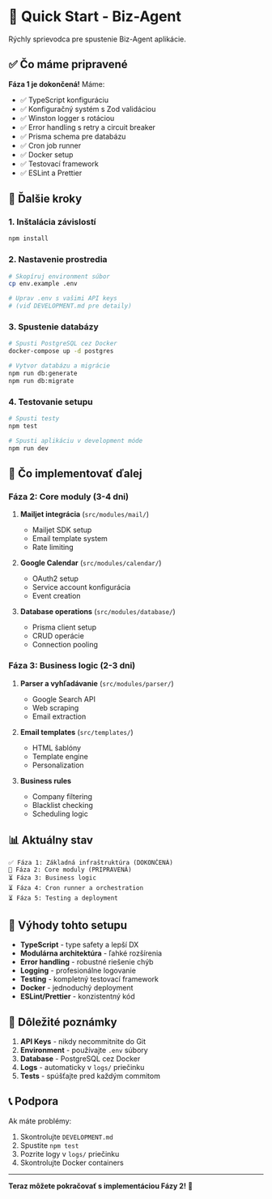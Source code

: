 # 🚀 Quick Start - Biz-Agent

Rýchly sprievodca pre spustenie Biz-Agent aplikácie.

## ✅ Čo máme pripravené

**Fáza 1 je dokončená!** Máme:

- ✅ TypeScript konfiguráciu
- ✅ Konfiguračný systém s Zod validáciou
- ✅ Winston logger s rotáciou
- ✅ Error handling s retry a circuit breaker
- ✅ Prisma schema pre databázu
- ✅ Cron job runner
- ✅ Docker setup
- ✅ Testovací framework
- ✅ ESLint a Prettier

## 🎯 Ďalšie kroky

### 1. Inštalácia závislostí
```bash
npm install
```

### 2. Nastavenie prostredia
```bash
# Skopíruj environment súbor
cp env.example .env

# Uprav .env s vašimi API keys
# (viď DEVELOPMENT.md pre detaily)
```

### 3. Spustenie databázy
```bash
# Spusti PostgreSQL cez Docker
docker-compose up -d postgres

# Vytvor databázu a migrácie
npm run db:generate
npm run db:migrate
```

### 4. Testovanie setupu
```bash
# Spusti testy
npm test

# Spusti aplikáciu v development móde
npm run dev
```

## 🔧 Čo implementovať ďalej

### Fáza 2: Core moduly (3-4 dni)

1. **Mailjet integrácia** (`src/modules/mail/`)
   - Mailjet SDK setup
   - Email template system
   - Rate limiting

2. **Google Calendar** (`src/modules/calendar/`)
   - OAuth2 setup
   - Service account konfigurácia
   - Event creation

3. **Database operations** (`src/modules/database/`)
   - Prisma client setup
   - CRUD operácie
   - Connection pooling

### Fáza 3: Business logic (2-3 dni)

1. **Parser a vyhľadávanie** (`src/modules/parser/`)
   - Google Search API
   - Web scraping
   - Email extraction

2. **Email templates** (`src/templates/`)
   - HTML šablóny
   - Template engine
   - Personalization

3. **Business rules**
   - Company filtering
   - Blacklist checking
   - Scheduling logic

## 📊 Aktuálny stav

```
✅ Fáza 1: Základná infraštruktúra (DOKONČENÁ)
🔄 Fáza 2: Core moduly (PRIPRAVENÁ)
⏳ Fáza 3: Business logic
⏳ Fáza 4: Cron runner a orchestration
⏳ Fáza 5: Testing a deployment
```

## 🎉 Výhody tohto setupu

- **TypeScript** - type safety a lepší DX
- **Modulárna architektúra** - ľahké rozšírenia
- **Error handling** - robustné riešenie chýb
- **Logging** - profesionálne logovanie
- **Testing** - kompletný testovací framework
- **Docker** - jednoduchý deployment
- **ESLint/Prettier** - konzistentný kód

## 🚨 Dôležité poznámky

1. **API Keys** - nikdy necommitnite do Git
2. **Environment** - používajte `.env` súbory
3. **Database** - PostgreSQL cez Docker
4. **Logs** - automaticky v `logs/` priečinku
5. **Tests** - spúšťajte pred každým commitom

## 📞 Podpora

Ak máte problémy:
1. Skontrolujte `DEVELOPMENT.md`
2. Spustite `npm test`
3. Pozrite logy v `logs/` priečinku
4. Skontrolujte Docker containers

---

**Teraz môžete pokračovať s implementáciou Fázy 2!** 🚀
